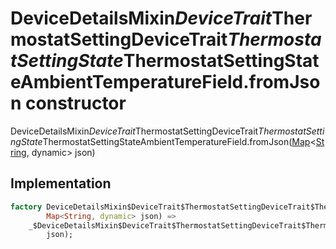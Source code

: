 


# DeviceDetailsMixin$DeviceTrait$ThermostatSettingDeviceTrait$ThermostatSettingState$ThermostatSettingStateAmbientTemperatureField.fromJson constructor







DeviceDetailsMixin$DeviceTrait$ThermostatSettingDeviceTrait$ThermostatSettingState$ThermostatSettingStateAmbientTemperatureField.fromJson([Map](https://api.flutter.dev/flutter/dart-core/Map-class.html)&lt;[String](https://api.flutter.dev/flutter/dart-core/String-class.html), dynamic> json)





## Implementation

```dart
factory DeviceDetailsMixin$DeviceTrait$ThermostatSettingDeviceTrait$ThermostatSettingState$ThermostatSettingStateAmbientTemperatureField.fromJson(
        Map<String, dynamic> json) =>
    _$DeviceDetailsMixin$DeviceTrait$ThermostatSettingDeviceTrait$ThermostatSettingState$ThermostatSettingStateAmbientTemperatureFieldFromJson(
        json);
```







